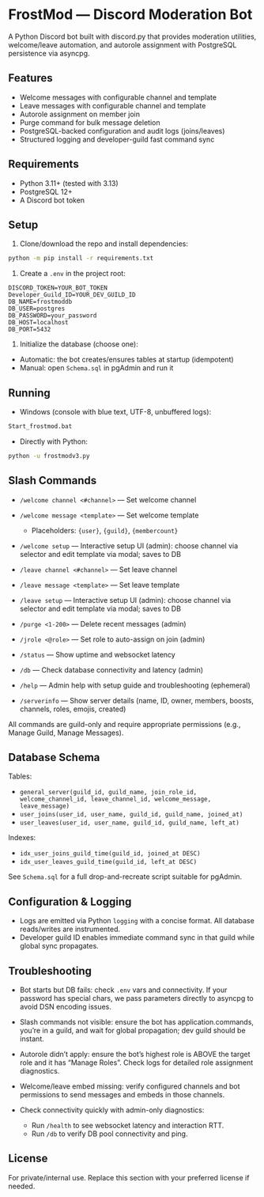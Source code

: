 # FrostMod — Discord Moderation Bot

A Python Discord bot built with discord.py that provides moderation utilities, welcome/leave automation, and autorole assignment with PostgreSQL persistence via asyncpg.

## Features

- Welcome messages with configurable channel and template
- Leave messages with configurable channel and template
- Autorole assignment on member join
- Purge command for bulk message deletion
- PostgreSQL-backed configuration and audit logs (joins/leaves)
- Structured logging and developer-guild fast command sync

## Requirements

- Python 3.11+ (tested with 3.13)
- PostgreSQL 12+
- A Discord bot token

## Setup

1. Clone/download the repo and install dependencies:

```bash
python -m pip install -r requirements.txt
```

1. Create a `.env` in the project root:

```env
DISCORD_TOKEN=YOUR_BOT_TOKEN
Developer_Guild_ID=YOUR_DEV_GUILD_ID
DB_NAME=frostmoddb
DB_USER=postgres
DB_PASSWORD=your_password
DB_HOST=localhost
DB_PORT=5432
```

1. Initialize the database (choose one):

- Automatic: the bot creates/ensures tables at startup (idempotent)
- Manual: open `Schema.sql` in pgAdmin and run it

## Running

- Windows (console with blue text, UTF-8, unbuffered logs):

```bat
Start_frostmod.bat
```

- Directly with Python:

```bash
python -u frostmodv3.py
```

## Slash Commands

- `/welcome channel <#channel>` — Set welcome channel
- `/welcome message <template>` — Set welcome template

  - Placeholders: `{user}`, `{guild}`, `{membercount}`

- `/welcome setup` — Interactive setup UI (admin): choose channel via selector and edit template via modal; saves to DB
- `/leave channel <#channel>` — Set leave channel
- `/leave message <template>` — Set leave template
- `/leave setup` — Interactive setup UI (admin): choose channel via selector and edit template via modal; saves to DB
- `/purge <1-200>` — Delete recent messages (admin)
- `/jrole <@role>` — Set role to auto-assign on join (admin)
- `/status` — Show uptime and websocket latency
- `/db` — Check database connectivity and latency (admin)
- `/help` — Admin help with setup guide and troubleshooting (ephemeral)
- `/serverinfo` — Show server details (name, ID, owner, members, boosts, channels, roles, emojis, created)

All commands are guild-only and require appropriate permissions (e.g., Manage Guild, Manage Messages).

## Database Schema

Tables:

- `general_server(guild_id, guild_name, join_role_id, welcome_channel_id, leave_channel_id, welcome_message, leave_message)`
- `user_joins(user_id, user_name, guild_id, guild_name, joined_at)`
- `user_leaves(user_id, user_name, guild_id, guild_name, left_at)`

Indexes:

- `idx_user_joins_guild_time(guild_id, joined_at DESC)`
- `idx_user_leaves_guild_time(guild_id, left_at DESC)`

See `Schema.sql` for a full drop-and-recreate script suitable for pgAdmin.

## Configuration & Logging

- Logs are emitted via Python `logging` with a concise format. All database reads/writes are instrumented.
- Developer guild ID enables immediate command sync in that guild while global sync propagates.

## Troubleshooting

- Bot starts but DB fails: check `.env` vars and connectivity. If your password has special chars, we pass parameters directly to asyncpg to avoid DSN encoding issues.
- Slash commands not visible: ensure the bot has application.commands, you’re in a guild, and wait for global propagation; dev guild should be instant.
- Autorole didn’t apply: ensure the bot’s highest role is ABOVE the target role and it has “Manage Roles”. Check logs for detailed role assignment diagnostics.
- Welcome/leave embed missing: verify configured channels and bot permissions to send messages and embeds in those channels.
- Check connectivity quickly with admin-only diagnostics:

  - Run `/health` to see websocket latency and interaction RTT.
  - Run `/db` to verify DB pool connectivity and ping.

## License

For private/internal use. Replace this section with your preferred license if needed.
